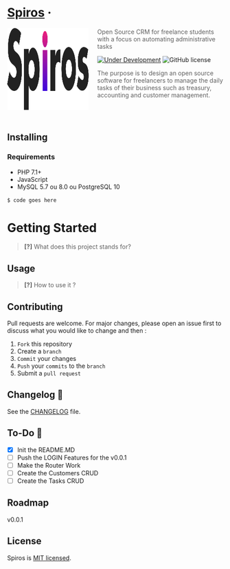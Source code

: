 # [Spiros](https://reactjs.org/) &middot;
<img src="./public/img/logo.svg" align="left" width="190px" height="190px"/>
<img align="left" width="0" height="192px" hspace="10"/>

> Open Source CRM for freelance students with a focus on automating administrative tasks

[![Under Development](https://img.shields.io/badge/under-development-orange.svg)](#)
![GitHub license](https://img.shields.io/badge/license-MIT-blue.svg)

> The purpose is to design an open source software for freelancers to manage the daily tasks of their business such as treasury, accounting and customer management.

<br>
<br>

## Installing

### Requirements
* PHP 7.1+
* JavaScript
* MySQL 5.7 ou 8.0 ou PostgreSQL 10

```sh
$ code goes here
```

# Getting Started

> **[?]** What does this project stands for?

## Usage

> **[?]** How to use it ? 

## Contributing

Pull requests are welcome. For major changes, please open an issue first to discuss what you would like to change and then : 

1. `Fork` this repository
2. Create a `branch`
3. `Commit` your changes
4. `Push` your `commits` to the `branch`
5. Submit a `pull request`



## Changelog :memo:

See the [CHANGELOG](https://choosealicense.com/licenses/mit/) file.


## To-Do :man:

- [x] Init the README.MD
- [ ] Push the LOGIN Features for the v0.0.1
- [ ] Make the Router Work 
- [ ] Create the Customers CRUD
- [ ] Create the Tasks CRUD

## Roadmap

v0.0.1


## License

Spiros is [MIT licensed](https://choosealicense.com/licenses/mit/).
